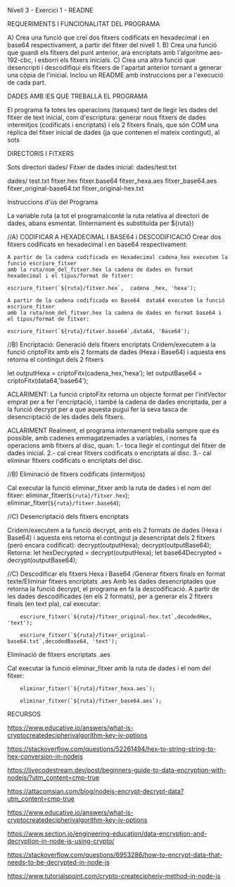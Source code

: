 Nivell 3 - Exercici 1 - READNE

REQUERIMENTS I FUNCIONALITAT DEL PROGRAMA 

A) Crea una funció que creï dos fitxers codificats en hexadecimal i en base64 respectivament, 
a partir del fitxer del nivell 1.
B) Crea una funció que guardi els fitxers del punt anterior, ara encriptats amb l'algoritme aes-192-cbc, 
i esborri els fitxers inicials.
C) Crea una altra funció que desencripti i descodifiqui els fitxers de l'apartat anterior 
tornant a generar una còpia de l'inicial.
Inclou un README amb instruccions per a l'execució de cada part. 


DADES AMB lES QUE TREBALLA EL PROGRAMA

El programa fa totes les operacions (tasques) tant de llegir les dades del fitxer de text inicial, 
com d'escriptura: generar nous fitxers de dades intermitjos (codificats i encriptats) i els 2 fitxers finals,
que són COM una rèplica del fitxer inicial de dades (ja que contenen el mateix contingut), al sots

DIRECTORIS I FITXERS

Sots directori dades/
Fitxer de dades inicial: dades/test.txt

dades/
        test.txt
        fitxer.hex
        fitxer.base64
        fitxer_hexa.aes
        fitxer_base64.aes
        fitxer_original-base64.txt
        fitxer_original-hex.txt

Instruccions d'ús del Programa

La variable ruta (a tot el programa)conté la ruta relativa al directori de dades, abans esmentat.
(Internament és substituïda per ${ruta}) 

 //A) CODIFICAR A HEXADECIMAL I BASE64 i DESCODIFICACIÓ
    Crear dos fitxers codificats en hexadecimal i en base64 respectivament:

    A partir de la cadena codificada en Hexadecimal cadena_hex executem la funció escriure_fitxer
    amb la ruta/nom_del_fitxer.hex la cadena de dades en format hexadecimal i el tipus/format de fitxer:

    escriure_fitxer(`${ruta}/fitxer.hex`,  cadena _hex, 'hexa');
    
    A partir de la cadena codificada en Base64  data64 executem la funció escriure_fitxer
    amb la ruta/nom_del_fitxer.hex la cadena de dades en format base64 i el tipus/format de fitxer: 

    escriure_fitxer(`${ruta}/fitxer.base64`,data64, 'Base64');

//B) Encriptació: Generació dels fitxers encriptats
Cridem/executem a la funció criptoFitx amb els 2 formats de dades (Hexa i Base64) i aquesta ens retorna 
el contingut dels 2 fitxers 

let outputHexa = criptoFitx(cadena_hex,'hexa');
let outputBase64 = criptoFitx(data64,'base64');

ACLARIMENT:
La funció criptoFitx retorna un objecte format per l'initVector emprat per a fer l'encriptació, i també la cadena de 
dades encriptada, per a la funció decrypt per a que aquesta pugui fer la seva tasca de desencriptació de les dades dels fitxers.

ACLARIMENT
Realment, el programa internament treballa sempre que és possible, amb cadenes emmagatzemades a variables, 
i nomes fa operacions amb fitxers al disc, quan:
1.- toca llegir el contingut del fitxer de dades inicial.
2.- cal crear fitxers codificats o encriptats al disc.
3.- cal eliminar fitxers codificats o encriptats del disc.


//B) Eliminació de fitxers codificats (intermitjos)

Cal executar la funció eliminar_fitxer amb la ruta de dades i el nom del fitxer:
eliminar_fitxer(`${ruta}/fitxer.hex`);
eliminar_fitxer(`${ruta}/fitxer.base64`);

//C) Desencriptació dels fitxers encriptats

Cridem/executem a la funció decrypt, amb els 2 formats de dades (Hexa i Base64) i aquesta ens retorna 
el contingut ja desencriptat dels 2 fitxers (però encara codificat):
decrypt(outputHexa);
decrypt(outputBase64);
Retorna:
let hexDecrypted = decrypt(outputHexa);
let base64Decrypted = decrypt(outputBase64);

//C) Descodificar els fitxers Hexa i Base64 /Generar fitxers finals en format texte/Eliminar fitxers encriptats .aes
Amb les dades desencriptades que retorna la funció decrypt, el programa en fa la descodificació. 
A partir de les dades descodificades (en els 2 formats), per a generar els 2 fitxers finals (en text pla), cal executar:

        escriure_fitxer(`${ruta}/fitxer_original-hex.txt`,decodedHex, 'text');
        
        escriure_fitxer(`${ruta}/fitxer_original-base64.txt`,decodedBase64, 'text');

Eliminació de fitxers encriptats .aes 

Cal executar la funció eliminar_fitxer amb la ruta de dades i el nom del fitxer:

        eliminar_fitxer(`${ruta}/fitxer_hexa.aes`);

        eliminar_fitxer(`${ruta}/fitxer_base64.aes`);


RECURSOS

https://www.educative.io/answers/what-is-cryptocreatedecipherivalgorithm-key-iv-options

https://stackoverflow.com/questions/52261494/hex-to-string-string-to-hex-conversion-in-nodejs

https://livecodestream.dev/post/beginners-guide-to-data-encryption-with-nodejs/?utm_content=cmp-true

https://attacomsian.com/blog/nodejs-encrypt-decrypt-data?utm_content=cmp-true

https://www.educative.io/answers/what-is-cryptocreatedecipherivalgorithm-key-iv-options

https://www.section.io/engineering-education/data-encryption-and-decryption-in-node-js-using-crypto/

https://stackoverflow.com/questions/6953286/how-to-encrypt-data-that-needs-to-be-decrypted-in-node-js

https://www.tutorialspoint.com/crypto-createcipheriv-method-in-node-js


